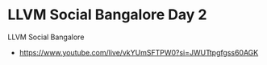 #  LLVM Social Bangalore Day 2
LLVM Social Bangalore
- https://www.youtube.com/live/vkYUmSFTPW0?si=JWUTtpgfgss60AGK
